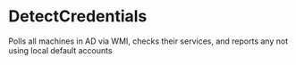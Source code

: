 # DetectCredentials
Polls all machines in AD via WMI, checks their services, and reports any not using local default accounts

